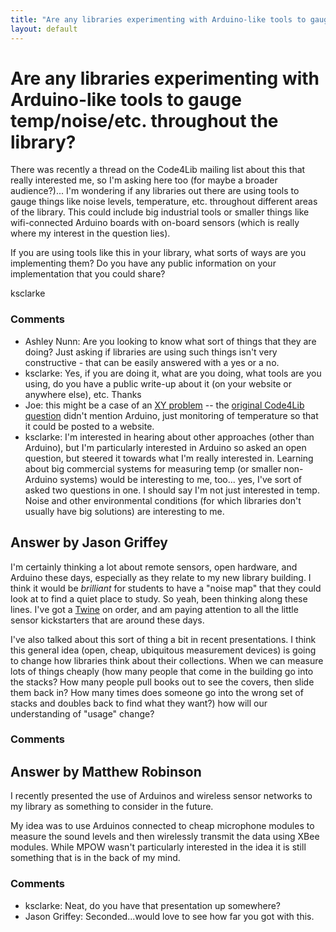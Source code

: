 ```yaml
---
title: "Are any libraries experimenting with Arduino-like tools to gauge temp/noise/etc. throughout the library?"
layout: default
---
```

Are any libraries experimenting with Arduino-like tools to gauge temp/noise/etc. throughout the library?
=====================
There was recently a thread on the Code4Lib mailing list about this that
really interested me, so I'm asking here too (for maybe a broader
audience?)... I'm wondering if any libraries out there are using tools
to gauge things like noise levels, temperature, etc. throughout
different areas of the library. This could include big industrial tools
or smaller things like wifi-connected Arduino boards with on-board
sensors (which is really where my interest in the question lies).

If you are using tools like this in your library, what sorts of ways are
you implementing them? Do you have any public information on your
implementation that you could share?

ksclarke

### Comments ###
* Ashley Nunn: Are you looking to know what sort of things that they are doing? Just
asking if libraries are using such things isn't very constructive - that
can be easily answered with a yes or a no.
* ksclarke: Yes, if you are doing it, what are you doing, what tools are you using,
do you have a public write-up about it (on your website or anywhere
else), etc. Thanks
* Joe: this might be a case of an [XY
problem](http://www.perlmonks.org/?node\_id=542341) -- the [original
Code4Lib
question](http://www.mail-archive.com/code4lib@listserv.nd.edu/msg13971.html)
didn't mention Arduino, just monitoring of temperature so that it could
be posted to a website.
* ksclarke: I'm interested in hearing about other approaches (other than Arduino),
but I'm particularly interested in Arduino so asked an open question,
but steered it towards what I'm really interested in. Learning about big
commercial systems for measuring temp (or smaller non-Arduino systems)
would be interesting to me, too... yes, I've sort of asked two questions
in one. I should say I'm not just interested in temp. Noise and other
environmental conditions (for which libraries don't usually have big
solutions) are interesting to me.


Answer by Jason Griffey
----------------
I'm certainly thinking a lot about remote sensors, open hardware, and
Arduino these days, especially as they relate to my new library
building. I think it would be *brilliant* for students to have a "noise
map" that they could look at to find a quiet place to study. So yeah,
been thinking along these lines. I've got a
[Twine](http://www.kickstarter.com/projects/supermechanical/twine-listen-to-your-world-talk-to-the-internet)
on order, and am paying attention to all the little sensor kickstarters
that are around these days.

I've also talked about this sort of thing a bit in recent presentations.
I think this general idea (open, cheap, ubiquitous measurement devices)
is going to change how libraries think about their collections. When we
can measure lots of things cheaply (how many people that come in the
building go into the stacks? How many people pull books out to see the
covers, then slide them back in? How many times does someone go into the
wrong set of stacks and doubles back to find what they want?) how will
our understanding of "usage" change?

### Comments ###

Answer by Matthew Robinson
----------------
I recently presented the use of Arduinos and wireless sensor networks to
my library as something to consider in the future.

My idea was to use Arduinos connected to cheap microphone modules to
measure the sound levels and then wirelessly transmit the data using
XBee modules. While MPOW wasn't particularly interested in the idea it
is still something that is in the back of my mind.

### Comments ###
* ksclarke: Neat, do you have that presentation up somewhere?
* Jason Griffey: Seconded...would love to see how far you got with this.


